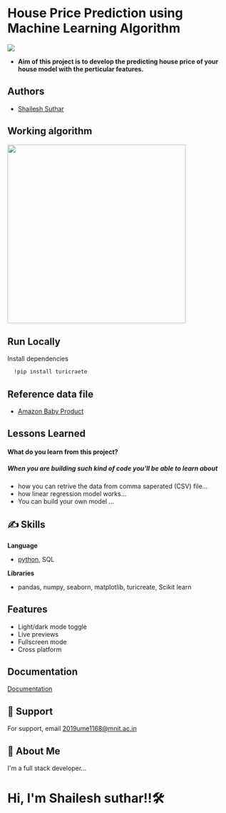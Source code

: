 # House Price Prediction using Machine Learning Algorithm
![](https://media.giphy.com/media/JHw6UnFuoe15yj6UdI/giphy.gif)
- **Aim of this project is to develop the predicting house price of your house model with the perticular features.**




                                                                                                               
## Authors

- [Shailesh Suthar](https://github.com/shaileshsuthar675/)


## Working algorithm

<p float='left'>
  <img src='https://encrypted-tbn0.gstatic.com/images?q=tbn:ANd9GcQwN7pK4iUkyfdhBc5EfmX0MhBzZ1R9a4eq8A&usqp=CAU' width=400>
</p>


## Run Locally

Install dependencies

```bash
  !pip install turicraete
```
## Reference data file
- [Amazon Baby Product](https://drive.google.com/file/d/1kQkWSvYMzCwaSZXq-248xuBGjlshseN5/view?usp=sharing)

## Lessons Learned
#### What do you learn from this project?
##### When you are building such kind of code you'll be able to learn about
- how you can retrive the data from comma saperated (CSV) file...
- how linear regression model works...
- You can build your own model ...

## ✍️ Skills
**Language**
- [python](https://www.python.org/), SQL

**Libraries**
- pandas, numpy, seaborn, matplotlib, turicreate, Scikit learn 


## Features

- Light/dark mode toggle
- Live previews
- Fullscreen mode
- Cross platform


## Documentation

[Documentation](https://linktodocumentation)



## 🤙 Support

For support, email 2019ume1168@mnit.ac.in


## 🚀 About Me
I'm a full stack developer...
# Hi, I'm Shailesh suthar!!🛠 
